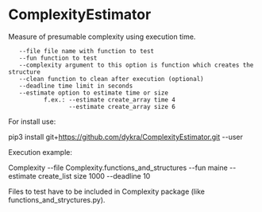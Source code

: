 # ComplexityEstimator
Measure of presumable complexity using execution time.


       --file file name with function to test
       --fun function to test
       --complexity argument to this option is function which creates the structure
       --clean function to clean after execution (optional)    
       --deadline time limit in seconds
       --estimate option to estimate time or size
              f.ex.: --estimate create_array time 4
                     --estimate create_array size 6
                     
                     
For install use:

pip3 install git+https://github.com/dykra/ComplexityEstimator.git --user

Execution example:

Complexity --file Complexity.functions_and_structures  --fun maine --estimate create_list size 1000 --deadline 10

Files to test have to be included in Complexity package (like functions_and_stryctures.py).
